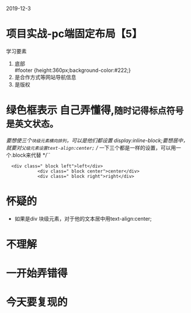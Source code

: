 2019-12-3
# 项目实战-pc端固定布局【5】
学习要素
1. 底部<footer id="footer"></footer>  #footer {height:360px;background-color:#222;}
2. <div class="top"> 是合作方式等网站导航信息
3. <div class="bottom">是版权
   


# 绿色框表示 自己弄懂得,`随时记得标点符号是英文状态。`
*要想使三个`块级元素横向排列`，可以是他们都设置 display:inline-block;要想居中，就要对`父级元素设置text-align:center;`
/* 一下三个都是一样的设置，可以用一个.block来代替 */``
```
  <div class=" block left">left</div>
            <div class=" block center">center</div>
            <div class=" block right">right</div>
```



# 怀疑的
* 如果是div 块级元素，对于他的文本居中用text-align:center;


# 不理解

# 一开始弄错得









# 今天要复现的
